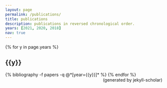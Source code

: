 ```yaml
---
layout: page
permalink: /publications/
title: publications
description: publications in reversed chronological order.
years: [2021, 2020, 2018]
nav: true
---
```


<div class="publications">

{% for y in page.years %}
  <h2 class="year">{{y}}</h2>
  {% bibliography -f papers -q @*[year={{y}}]* %}
{% endfor %}

</div>

<div class="content-generation" style="text-align: right;">
  (generated by jekyll-scholar)
</div>
